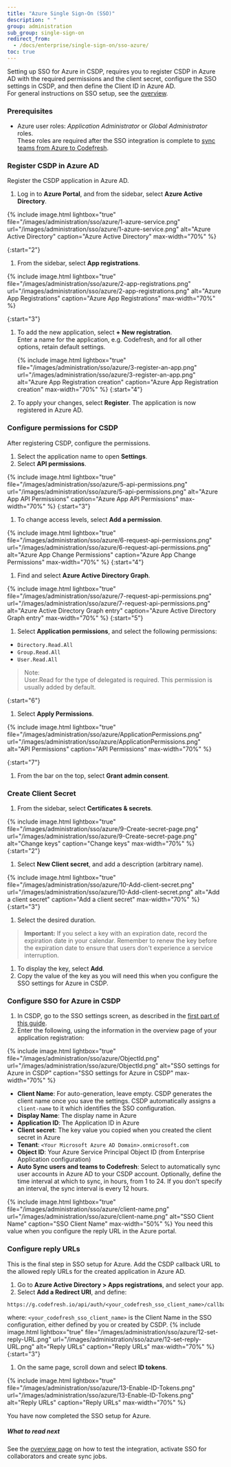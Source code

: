 ```yaml
---
title: "Azure Single Sign-On (SSO)"
description: " "
group: administration
sub_group: single-sign-on
redirect_from:
  - /docs/enterprise/single-sign-on/sso-azure/
toc: true
---
```


Setting up SSO for Azure in CSDP, requires you to register CSDP in Azure AD with the required permissions and the client secret, configure the SSO settings in CSDP, and then define the Client ID in Azure AD.  
For general instructions on SSO setup, see the [overview]({{site.baseurl}}/docs/administration/single-sign-on/sso-setup-oauth2/).

### Prerequisites
* Azure user roles: *Application Administrator* or *Global Administrator* roles.  
  These roles are required after the SSO integration is complete to [sync teams from Azure to Codefresh]({{site.baseurl}}/docs/administration/single-sign-on/sso-setup-oauth2/#syncing-of-teams-after-initial-sso-setup).


### Register CSDP in Azure AD
Register the CSDP application in Azure AD.

1.  Log in to **Azure Portal**, and from the sidebar, select **Azure Active Directory**.
  
  {% include image.html 
  lightbox="true" 
  file="/images/administration/sso/azure/1-azure-service.png" 
  url="/images/administration/sso/azure/1-azure-service.png"
  alt="Azure Active Directory"
  caption="Azure Active Directory"
  max-width="70%"
  %}

{:start="2"}
1. From the sidebar, select **App registrations**.

  {% include image.html 
  lightbox="true" 
  file="/images/administration/sso/azure/2-app-registrations.png" 
  url="/images/administration/sso/azure/2-app-registrations.png"
  alt="Azure App Registrations"
  caption="Azure App Registrations"
  max-width="70%"
  %}

{:start="3"}
1. To add the new application, select **+ New registration**.  
   Enter a name for the application, e.g. Codefresh, and for all other options, retain default settings.

   {% include image.html 
  lightbox="true" 
  file="/images/administration/sso/azure/3-register-an-app.png" 
  url="/images/administration/sso/azure/3-register-an-app.png"
  alt="Azure App Registration creation"
  caption="Azure App Registration creation"
  max-width="70%"
  %}
{:start="4"}
1. To apply your changes, select **Register**. The application is now registered in Azure AD. 


### Configure permissions for CSDP

After registering CSDP, configure the permissions. 

1. Select the application name to open **Settings**.
1. Select **API permissions**.

  {% include image.html 
  lightbox="true" 
  file="/images/administration/sso/azure/5-api-permissions.png" 
  url="/images/administration/sso/azure/5-api-permissions.png"
  alt="Azure App API Permissions"
  caption="Azure App API Permissions"
  max-width="70%"
  %}
{:start="3"}
1. To change access levels, select **Add a permission**.

  {% include image.html 
  lightbox="true" 
  file="/images/administration/sso/azure/6-request-api-permissions.png" 
  url="/images/administration/sso/azure/6-request-api-permissions.png"
  alt="Azure App Change Permissions"
  caption="Azure App Change Permissions"
  max-width="70%"
  %}
{:start="4"}
1. Find and select **Azure Active Directory Graph**.

  {% include image.html 
  lightbox="true" 
  file="/images/administration/sso/azure/7-request-api-permissions.png" 
  url="/images/administration/sso/azure/7-request-api-permissions.png"
  alt="Azure Active Directory Graph entry"
  caption="Azure Active Directory Graph entry"
  max-width="70%"
  %}
{:start="5"}
1. Select **Application permissions**, and select the following permissions:  
  * `Directory.Read.All`
  * `Group.Read.All`
  * `User.Read.All`

   >Note:  
    User.Read for the type of delegated is required. This permission is usually added by default. 

{:start="6"}
1. Select **Apply Permissions**.

  {% include image.html 
  lightbox="true" 
  file="/images/administration/sso/azure/ApplicationPermissions.png" 
  url="/images/administration/sso/azure/ApplicationPermissions.png"
  alt="API Permissions"
  caption="API Permissions"
  max-width="70%"
  %}

{:start="7"}
1. From the bar on the top, select **Grant admin consent**.

### Create Client Secret

1. From the sidebar, select **Certificates & secrets**.

  {% include image.html 
  lightbox="true" 
  file="/images/administration/sso/azure/9-Create-secret-page.png" 
  url="/images/administration/sso/azure/9-Create-secret-page.png"
  alt="Change keys"
  caption="Change keys"
  max-width="70%"
  %}
{:start="2"}
1. Select **New Client secret**, and add a description (arbitrary name).

  {% include image.html 
  lightbox="true" 
  file="/images/administration/sso/azure/10-Add-client-secret.png" 
  url="/images/administration/sso/azure/10-Add-client-secret.png"
  alt="Add a client secret"
  caption="Add a client secret"
  max-width="70%"
  %}
{:start="3"}
1. Select the desired duration.
  >**Important:** If you select a key with an expiration date, record the expiration date in your calendar. Remember to renew the key before the expiration date to ensure that users don't experience a service interruption.
1. To display the key, select **Add**.
1. Copy the value of the key as you will need this when you configure the SSO settings for Azure in CSDP.

### Configure SSO for Azure in CSDP

1. In CSDP, go to the SSO settings screen, as described in the [first part of this guide]({{site.baseurl}}/docs/enterprise/single-sign-on/sso-setup-oauth2/#identity-provider-options).
1. Enter the following, using the information in the overview page of your application registration:
  
  {% include image.html 
  lightbox="true" 
  file="/images/administration/sso/azure/ObjectId.png" 
  url="/images/administration/sso/azure/ObjectId.png"
  alt="SSO settings for Azure in CSDP"
  caption="SSO settings for Azure in CSDP"
  max-width="70%"
  %}

  * **Client Name**: For auto-generation, leave empty. CSDP generates the client name once you save the settings. CSDP automatically assigns a `client-name` to it which identifies the SSO configuration.
  * **Display Name**: The display name in Azure
  * **Application ID**: The Application ID in Azure
  * **Client secret**: The key value you copied when you created the client secret in Azure
  * **Tenant**: `<Your Microsoft Azure AD Domain>.onmicrosoft.com`
  * **Object ID**: Your Azure Service Principal Object ID (from Enterprise Application configuration) 
  * **Auto Sync users and teams to Codefresh**: Select to automatically sync user accounts in Azure AD to your CSDP account. Optionally, define the time interval at which to sync, in hours, from 1 to 24. If you don't specify an interval, the sync interval is every 12 hours.

  {% include image.html 
  lightbox="true" 
  file="/images/administration/sso/azure/client-name.png" 
  url="/images/administration/sso/azure/client-name.png"
  alt="SSO Client Name"
  caption="SSO Client Name"
  max-width="50%"
  %}
  You need this value when you configure the reply URL in the Azure portal.

### Configure reply URLs
This is the final step in SSO setup for Azure. Add the CSDP callback URL to the allowed reply URLs for the created application in Azure AD. 
1. Go to **Azure Active Directory > Apps registrations**, and select your app. 
1. Select **Add a Redirect URI**, and define:

  ```
  https://g.codefresh.io/api/auth/<your_codefresh_sso_client_name>/callback

  ```

  where: `<your_codefresh_sso_client_name>` is the Client Name in the SSO configuration, either defined by you or created by CSDP. 
  {% include image.html 
  lightbox="true" 
  file="/images/administration/sso/azure/12-set-reply-URL.png" 
  url="/images/administration/sso/azure/12-set-reply-URL.png"
  alt="Reply URLs"
  caption="Reply URLs"
  max-width="70%"
  %}
{:start="3"}
1. On the same page, scroll down and select **ID tokens**.

  {% include image.html 
  lightbox="true" 
  file="/images/administration/sso/azure/13-Enable-ID-Tokens.png" 
  url="/images/administration/sso/azure/13-Enable-ID-Tokens.png"
  alt="Reply URLs"
  caption="Reply URLs"
  max-width="70%"
  %}

You have now completed the SSO setup for Azure. 

##### What to read next
See the [overview page]({{site.baseurl}}/docs/administration/single-sign-on/sso-setup-oauth2/#testing-your-identity-provider) on how to test the integration, activate SSO for collaborators and create sync jobs.
